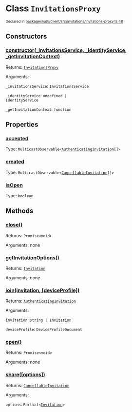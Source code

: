 # Class `InvitationsProxy`
<sub>Declared in [packages/sdk/client/src/invitations/invitations-proxy.ts:48](https://github.com/dxos/dxos/blob/5efa14d7c/packages/sdk/client/src/invitations/invitations-proxy.ts#L48)</sub>




## Constructors
### [constructor(_invitationsService, _identityService, _getInvitationContext)](https://github.com/dxos/dxos/blob/5efa14d7c/packages/sdk/client/src/invitations/invitations-proxy.ts#L59)




Returns: <code>[InvitationsProxy](/api/@dxos/client/classes/InvitationsProxy)</code>

Arguments: 

`_invitationsService`: <code>InvitationsService</code>

`_identityService`: <code>undefined | IdentityService</code>

`_getInvitationContext`: <code>function</code>



## Properties
### [accepted](https://github.com/dxos/dxos/blob/5efa14d7c/packages/sdk/client/src/invitations/invitations-proxy.ts#L69)
Type: <code>MulticastObservable&lt;[AuthenticatingInvitation](/api/@dxos/client/classes/AuthenticatingInvitationObservable)[]&gt;</code>



### [created](https://github.com/dxos/dxos/blob/5efa14d7c/packages/sdk/client/src/invitations/invitations-proxy.ts#L65)
Type: <code>MulticastObservable&lt;[CancellableInvitation](/api/@dxos/client/classes/CancellableInvitationObservable)[]&gt;</code>



### [isOpen](https://github.com/dxos/dxos/blob/5efa14d7c/packages/sdk/client/src/invitations/invitations-proxy.ts#L73)
Type: <code>boolean</code>




## Methods
### [close()](https://github.com/dxos/dxos/blob/5efa14d7c/packages/sdk/client/src/invitations/invitations-proxy.ts#L116)




Returns: <code>Promise&lt;void&gt;</code>

Arguments: none




### [getInvitationOptions()](https://github.com/dxos/dxos/blob/5efa14d7c/packages/sdk/client/src/invitations/invitations-proxy.ts#L128)




Returns: <code>[Invitation](/api/@dxos/client/interfaces/Invitation)</code>

Arguments: none




### [join(invitation, \[deviceProfile\])](https://github.com/dxos/dxos/blob/5efa14d7c/packages/sdk/client/src/invitations/invitations-proxy.ts#L162)




Returns: <code>[AuthenticatingInvitation](/api/@dxos/client/classes/AuthenticatingInvitationObservable)</code>

Arguments: 

`invitation`: <code>string | [Invitation](/api/@dxos/client/interfaces/Invitation)</code>

`deviceProfile`: <code>DeviceProfileDocument</code>


### [open()](https://github.com/dxos/dxos/blob/5efa14d7c/packages/sdk/client/src/invitations/invitations-proxy.ts#L77)




Returns: <code>Promise&lt;void&gt;</code>

Arguments: none




### [share(\[options\])](https://github.com/dxos/dxos/blob/5efa14d7c/packages/sdk/client/src/invitations/invitations-proxy.ts#L139)




Returns: <code>[CancellableInvitation](/api/@dxos/client/classes/CancellableInvitationObservable)</code>

Arguments: 

`options`: <code>Partial&lt;[Invitation](/api/@dxos/client/interfaces/Invitation)&gt;</code>


